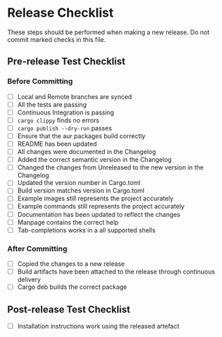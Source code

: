 # Release Checklist

These steps should be performed when making a new release. Do not commit marked checks in this file.

## Pre-release Test Checklist

### Before Committing

- [ ] Local and Remote branches are synced
- [ ] All the tests are passing
- [ ] Continuous Integration is passing
- [ ] `cargo clippy` finds no errors
- [ ] `cargo publish --dry-run` passes
- [ ] Ensure that the aur packages build correctly
- [ ] README has been updated
- [ ] All changes were documented in the Changelog
- [ ] Added the correct semantic version in the Changelog
- [ ] Changed the changes from Unreleased to the new version in the Changelog
- [ ] Updated the version number in Cargo.toml
- [ ] Build version matches version in Cargo.toml
- [ ] Example images still represents the project accurately
- [ ] Example commands still represents the project accurately
- [ ] Documentation has been updated to reflect the changes
- [ ] Manpage contains the correct help
- [ ] Tab-completions works in a all supported shells

### After Committing

- [ ] Copied the changes to a new release
- [ ] Build artifacts have been attached to the release through continuous delivery
- [ ] Cargo deb builds the correct package

## Post-release Test Checklist

- [ ] Installation instructions work using the released artefact
